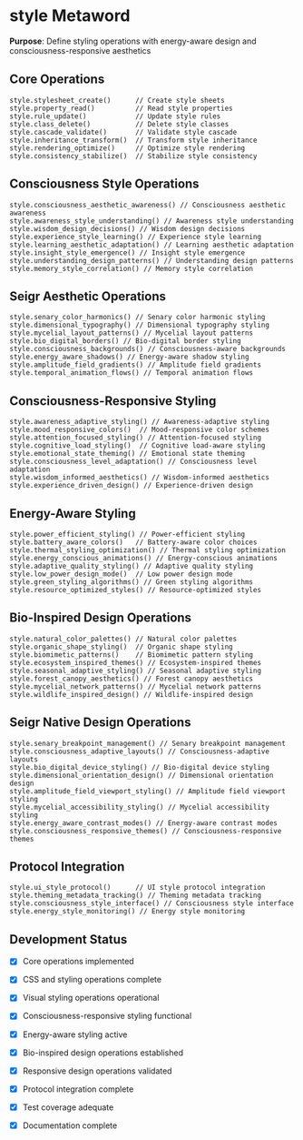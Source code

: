 # style Metaword

**Purpose**: Define styling operations with energy-aware design and consciousness-responsive aesthetics

## Core Operations

```hyphos
style.stylesheet_create()      // Create style sheets
style.property_read()          // Read style properties
style.rule_update()            // Update style rules
style.class_delete()           // Delete style classes
style.cascade_validate()       // Validate style cascade
style.inheritance_transform()  // Transform style inheritance
style.rendering_optimize()     // Optimize style rendering
style.consistency_stabilize()  // Stabilize style consistency
```

## Consciousness Style Operations

```hyphos
style.consciousness_aesthetic_awareness() // Consciousness aesthetic awareness
style.awareness_style_understanding() // Awareness style understanding
style.wisdom_design_decisions() // Wisdom design decisions
style.experience_style_learning() // Experience style learning
style.learning_aesthetic_adaptation() // Learning aesthetic adaptation
style.insight_style_emergence() // Insight style emergence
style.understanding_design_patterns() // Understanding design patterns
style.memory_style_correlation() // Memory style correlation
```

## Seigr Aesthetic Operations

```hyphos
style.senary_color_harmonics() // Senary color harmonic styling
style.dimensional_typography() // Dimensional typography styling
style.mycelial_layout_patterns() // Mycelial layout patterns
style.bio_digital_borders() // Bio-digital border styling
style.consciousness_backgrounds() // Consciousness-aware backgrounds
style.energy_aware_shadows() // Energy-aware shadow styling
style.amplitude_field_gradients() // Amplitude field gradients
style.temporal_animation_flows() // Temporal animation flows
```

## Consciousness-Responsive Styling

```hyphos
style.awareness_adaptive_styling() // Awareness-adaptive styling
style.mood_responsive_colors()  // Mood-responsive color schemes
style.attention_focused_styling() // Attention-focused styling
style.cognitive_load_styling()  // Cognitive load-aware styling
style.emotional_state_theming() // Emotional state theming
style.consciousness_level_adaptation() // Consciousness level adaptation
style.wisdom_informed_aesthetics() // Wisdom-informed aesthetics
style.experience_driven_design() // Experience-driven design
```

## Energy-Aware Styling

```hyphos
style.power_efficient_styling() // Power-efficient styling
style.battery_aware_colors()   // Battery-aware color choices
style.thermal_styling_optimization() // Thermal styling optimization
style.energy_conscious_animations() // Energy-conscious animations
style.adaptive_quality_styling() // Adaptive quality styling
style.low_power_design_mode()  // Low power design mode
style.green_styling_algorithms() // Green styling algorithms
style.resource_optimized_styles() // Resource-optimized styles
```

## Bio-Inspired Design Operations

```hyphos
style.natural_color_palettes() // Natural color palettes
style.organic_shape_styling()  // Organic shape styling
style.biomimetic_patterns()    // Biomimetic pattern styling
style.ecosystem_inspired_themes() // Ecosystem-inspired themes
style.seasonal_adaptive_styling() // Seasonal adaptive styling
style.forest_canopy_aesthetics() // Forest canopy aesthetics
style.mycelial_network_patterns() // Mycelial network patterns
style.wildlife_inspired_design() // Wildlife-inspired design
```

## Seigr Native Design Operations

```hyphos
style.senary_breakpoint_management() // Senary breakpoint management
style.consciousness_adaptive_layouts() // Consciousness-adaptive layouts
style.bio_digital_device_styling() // Bio-digital device styling
style.dimensional_orientation_design() // Dimensional orientation design
style.amplitude_field_viewport_styling() // Amplitude field viewport styling
style.mycelial_accessibility_styling() // Mycelial accessibility styling
style.energy_aware_contrast_modes() // Energy-aware contrast modes
style.consciousness_responsive_themes() // Consciousness-responsive themes
```

## Protocol Integration

```hyphos
style.ui_style_protocol()      // UI style protocol integration
style.theming_metadata_tracking() // Theming metadata tracking
style.consciousness_style_interface() // Consciousness style interface
style.energy_style_monitoring() // Energy style monitoring
```

## Development Status

- [x] Core operations implemented
- [x] CSS and styling operations complete
- [x] Visual styling operations operational
- [x] Consciousness-responsive styling functional
- [x] Energy-aware styling active
- [x] Bio-inspired design operations established
- [x] Responsive design operations validated
- [x] Protocol integration complete
- [x] Test coverage adequate
- [x] Documentation complete

